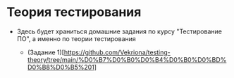 # Теория тестирования

- Здесь будет храниться домашние задания по курсу "Тестирование ПО", а именно по теории тестирования

  - (Задание 1)[https://github.com/Vekriona/testing-theory/tree/main/%D0%B7%D0%B0%D0%B4%D0%B0%D0%BD%D0%B8%D0%B5%201]
